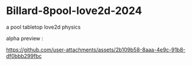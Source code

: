 # Billard-8pool-love2d-2024
 a pool tabletop love2d physics

alpha preview :

https://github.com/user-attachments/assets/2b109b58-8aaa-4e9c-91b8-df0bbb299fbc

